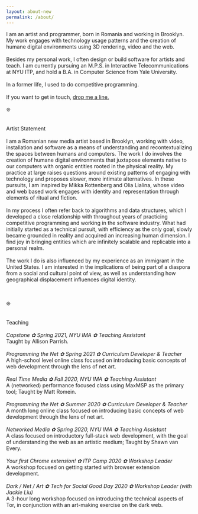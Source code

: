 ```yaml
---
layout: about-new
permalink: /about/
---
```

I am an artist and programmer, born in Romania and working in Brooklyn. My work engages with technology usage patterns and the creation of humane digital environments using 3D rendering, video and the web.
<br/><br/>
Besides my personal work, I often design or build software for artists and teach. I am currently pursuing an M.P.S. in Interactive Telecommunications at NYU ITP, and hold a B.A. in Computer Science from Yale University.
<br/><br/>
In a former life, I used to do competitive programming.
<br/><br/>
If you want to get in touch, <a href="mailto:c@cezar.io">drop me a line.</a>
<br/><br/>❊<br/><br/><br/>
Artist Statement
<br/><br/>
I am a Romanian new media artist based in Brooklyn, working with video, installation and software as a means of understanding and recontextualizing the spaces between humans and computers. The work I do involves the creation of humane digital environments that juxtapose elements native to our computers with organic entities rooted in the physical reality. My practice at large raises questions around existing patterns of engaging with technology and proposes slower, more intimate alternatives. In these pursuits, I am inspired by Mikka Rottenberg and Olia Lialina, whose video and web based work engages with identity and representation through elements of ritual and fiction. 
<br/><br/>
In my process I often refer back to algorithms and data structures, which I developed a close relationship with throughout years of practicing competitive programming and working in the software industry. What had initially started as a technical pursuit, with efficiency as the only goal, slowly became grounded in reality and acquired an increasing human dimension. I find joy in bringing entities which are infinitely scalable and replicable into a personal realm.
<br/><br/>
The work I do is also influenced by my experience as an immigrant in the United States. I am interested in the implications of being part of a diaspora from a social and cultural point of view, as well as understanding how geographical displacement influences digital identity.

<br/><br/>❊<br/><br/><br/>
Teaching
<br/><br/>
<em>Capstone ✿ Spring 2021, NYU IMA ✿ Teaching Assistant</em><br/>Taught by Allison Parrish.
<br/><br/>
<em>Programming the Net ✿ Spring 2021 ✿ Curriculum Developer & Teacher</em><br/>A high-school level online class focused on introducing basic concepts of web development through the lens of net art.
<br/><br/>
<em>Real Time Media ✿ Fall 2020, NYU IMA ✿ Teaching Assistant</em><br/>A (networked) performance focused class using MaxMSP as the primary tool; Taught by Matt Romein.
<br/><br/>
<em>Programming the Net ✿ Summer 2020 ✿ Curriculum Developer & Teacher</em><br/>A month long online class focused on introducing basic concepts of web development through the lens of net art.
<br/><br/>
<em>Networked Media ✿ Spring 2020, NYU IMA ✿ Teaching Assistant</em><br/>A class focused on introductory full-stack web development, with the goal of understanding the web as an artistic medium; Taught by Shawn van Every.
<br/><br/>
<em>Your first Chrome extension! ✿ ITP Camp 2020 ✿ Workshop Leader</em><br/>A workshop focused on getting started with browser extension development.
<br/><br/>
<em>Dark / Net / Art ✿ Tech for Social Good Day 2020 ✿ Workshop Leader (with Jackie Liu)</em><br/>A 3-hour long workshop focused on introducing the technical aspects of Tor, in conjunction with an art-making exercise on the dark web.
<br/><br/>

<!--
<div class="about-container">
I am an artist and programmer, interested in expressions of intimacy in the digital realm. I consider the web to be my primary medium, but I have also worked with mobile applications, game engines, physical computing, augmented reality or print graphic design.

<br/><br/>

In a former life, I used to do competitive programming.

<br/><br/>

More recently, I have been designing or developing software for artists such as <a class="underlined" href="http://www.evan-roth.com/" target="__blank">Evan Roth</a> and <a class="underlined" href="http://taeyoonchoi.com/" target="__blank">Taeyoon Choi</a>. I have also been involved with two start-ups in the education world, <a class="underlined" href="https://www.fablestudios.com" target="__blank">Fable Studios</a> and <a class="underlined" href="https://www.gakko.org" target="__blank">Gakko</a>. 

<br/><br/>

I am currently pursuing a two-year long masters program at <a class="underlined" href="https://itp.nyu.edu" target="__blank">NYU ITP</a> and keeping a <a class="underlined" href="/blog" target="__blank">blog</a> about it.

<br/><br/>

Available for work. <a class="underlined" href="mailto:c@cezar.io">Say hi!</a>
</div>
-->